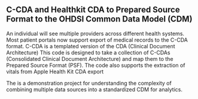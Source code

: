 ## C-CDA and Healthkit CDA to Prepared Source Format to the OHDSI Common Data Model (CDM)

An individual will see multiple providers across different health systems. 
Most patient portals now support export of medical records to the C-CDA format. 
C-CDA is a templated version of the CDA (Clinical Document Architecture)
This code is designed to take a collection of C-CDAs (Consolidated Clinical 
Document Architecture) and map them to the Prepared Source Format (PSF). The code
also supports the extraction of vitals from Apple Health Kit CDA export

The is a demonstration project for understanding the complexity of combining multiple 
data sources into a standardized CDM for analytics.